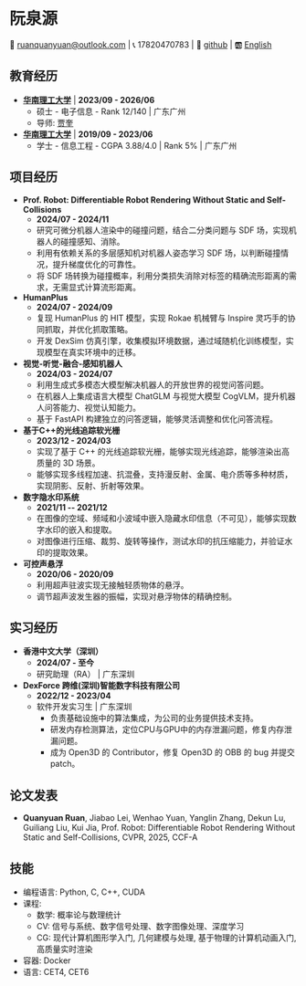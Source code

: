 # 阮泉源

📧 ruanquanyuan@outlook.com | 📞 17820470783 | 🐙 [github](https://github.com/qrcat) | 🆎 [English](/about_en)

## 教育经历

- [**华南理工大学**](https://www.scut.edu.cn) | **2023/09 - 2026/06**
  - 硕士 - 电子信息 - Rank 12/140 | 广东广州
  - 导师: [贾奎](http://kuijia.site/)
- [**华南理工大学**](https://www.scut.edu.cn) | **2019/09 - 2023/06**
  - 学士 - 信息工程 - CGPA 3.88/4.0 | Rank 5% | 广东广州

## 项目经历

- **Prof. Robot: Differentiable Robot Rendering Without Static and Self-Collisions**
  - **2024/07 - 2024/11**
  - 研究可微分机器人渲染中的碰撞问题，结合二分类问题与 SDF 场，实现机器人的碰撞感知、消除。
  - 利用有依赖关系的多层感知机对机器人姿态学习 SDF 场，以判断碰撞情况，提升梯度优化的可靠性。
  - 将 SDF 场转换为碰撞概率，利用分类损失消除对标签的精确流形距离的需求，无需显式计算流形距离。
- **HumanPlus**
  - **2024/07 - 2024/09**
  - 复现 HumanPlus 的 HIT 模型，实现 Rokae 机械臂与 Inspire 灵巧手的协同抓取，并优化抓取策略。
  - 开发 DexSim 仿真引擎，收集模拟环境数据，通过域随机化训练模型，实现模型在真实环境中的迁移。
- **视觉-听觉-融合-感知机器人**
  - **2024/03 - 2024/07**
  - 利用生成式多模态大模型解决机器人的开放世界的视觉问答问题。
  - 在机器人上集成语言大模型 ChatGLM 与视觉大模型 CogVLM，提升机器人问答能力、视觉认知能力。
  - 基于 FastAPI 构建独立的问答逻辑，能够灵活调整和优化问答流程。
- **基于C++的光线追踪软光栅**
  - **2023/12 - 2024/03**
  - 实现了基于 C++ 的光线追踪软光栅，能够实现光线追踪，能够渲染出高质量的 3D 场景。
  - 能够实现多线程加速、抗混叠，支持漫反射、金属、电介质等多种材质，实现阴影、反射、折射等效果。
- **数字隐水印系统**
  - **2021/11 -- 2021/12**
  - 在图像的空域、频域和小波域中嵌入隐藏水印信息（不可见），能够实现数字水印的嵌入和提取。
  - 对图像进行压缩、裁剪、旋转等操作，测试水印的抗压缩能力，并验证水印的提取效果。
- **可控声悬浮**
  - **2020/06 - 2020/09**
  - 利用超声驻波实现无接触轻质物体的悬浮。
  - 调节超声波发生器的振幅，实现对悬浮物体的精确控制。

## 实习经历

- **香港中文大学（深圳）**
  - **2024/07 - 至今**
  - 研究助理（RA） | 广东深圳
- **DexForce 跨维(深圳)智能数字科技有限公司**
  - **2022/12 - 2023/04**
  - 软件开发实习生 | 广东深圳
    - 负责基础设施中的算法集成，为公司的业务提供技术支持。
    - 研发内存检测算法，定位CPU与GPU中的内存泄漏问题，修复内存泄漏问题。
    - 成为 Open3D 的 Contributor，修复 Open3D 的 OBB 的 bug 并提交 patch。

## 论文发表

- **Quanyuan Ruan**, Jiabao Lei, Wenhao Yuan, Yanglin Zhang, Dekun Lu, Guiliang Liu, Kui Jia, Prof. Robot: Differentiable Robot Rendering Without Static and Self-Collisions, CVPR, 2025, CCF-A

## 技能

- 编程语言: Python, C, C++, CUDA
- 课程:
  - 数学: 概率论与数理统计
  - CV: 信号与系统、数字信号处理、数字图像处理、深度学习
  - CG: 现代计算机图形学入门, 几何建模与处理, 基于物理的计算机动画入门, 高质量实时渲染
- 容器: Docker
- 语言: CET4, CET6

